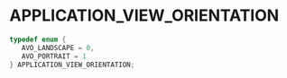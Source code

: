 # APPLICATION_VIEW_ORIENTATION

```C
typedef enum {
   AVO_LANDSCAPE = 0,
   AVO_PORTRAIT = 1
} APPLICATION_VIEW_ORIENTATION;
```
